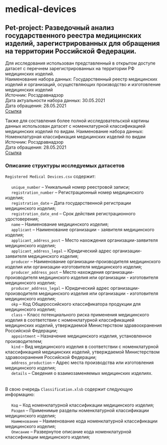# medical-devices
## Pet-project: Разведочный анализ государственного реестра медицинских изделий, зарегистрированных для обращения на территории Российской Федерации.

Для исследования использован представленный в открытом доступе датасет с перечнем зарегистрированных на территории РФ медицинских изделий. <br>
Наименование набора данных: Государственный реестр медицинских изделий и организаций, осуществляющих производство и изготовление медицинских изделий <br>
Источник: Росздравнадзор <br>
Дата актуальности набора данных: 30.05.2021 <br>
Дата обращения: 28.05.2021 <br>
[Ссылка](https://roszdravnadzor.gov.ru/opendata/7710537160-medproducts)

Также для составления более полной исследовательской картины данных использован датасет с номенклатурной классификацией медицинских изделий по видам.
Наименование набора данных: Номенклатурная классификация медицинских изделий по видам <br>
Источник: Росздравнадзор <br>
Дата обращения: 28.05.2021 <br>
[Ссылка](https://roszdravnadzor.gov.ru/services/mi_reesetr/documents/46242)

### Описание структуры исследуемых датасетов
`Registered Medical Devices.csv` содержит: <br><br>
&nbsp;&nbsp;&nbsp;&nbsp; `unique_number` – Уникальный номер реестровой записи; <br>
&nbsp;&nbsp;&nbsp;&nbsp; `registration_number` – Регистрационный номер медицинского изделия; <br>
&nbsp;&nbsp;&nbsp;&nbsp; `registration_date` – Дата государственной регистрации медицинского изделия; <br>
&nbsp;&nbsp;&nbsp;&nbsp; `registration_date_end` – Срок действия регистрационного удостоверения; <br>
&nbsp;&nbsp;&nbsp;&nbsp; `name` – Наименование медицинского изделия; <br>
&nbsp;&nbsp;&nbsp;&nbsp; `applicant` – Наименование организации - заявителя медицинского изделия; <br>
&nbsp;&nbsp;&nbsp;&nbsp; `applicant_address_post` – Место нахождения организации-заявителя медицинского изделия; <br>
&nbsp;&nbsp;&nbsp;&nbsp; `applicant_address_legal` – Юридический адрес организации-заявителя медицинского изделия; <br>
&nbsp;&nbsp;&nbsp;&nbsp; `producer` – Наименование организации-производителя медицинского изделия или организации-изготовителя медицинского изделия; <br>
&nbsp;&nbsp;&nbsp;&nbsp; `producer_address_post` – Место нахождения организации-производителя медицинского изделия или организации - изготовителя медицинского изделия; <br>
&nbsp;&nbsp;&nbsp;&nbsp; `producer_address_legal` – Юридический адрес организации-производителя медицинского изделия или организации - изготовителя медицинского изделия; <br>
&nbsp;&nbsp;&nbsp;&nbsp; `okp` – Код Общероссийского классификатора продукции для медицинского изделия; <br>
&nbsp;&nbsp;&nbsp;&nbsp; `class` – Класс потенциального риска применения медицинского изделия в соответствии с номенклатурной классификацией медицинских изделий, утверждаемой Министерством здравоохранения Российской Федерации; <br>
&nbsp;&nbsp;&nbsp;&nbsp; `appointment` – Назначение медицинского изделия, установленное производителем; <br>
&nbsp;&nbsp;&nbsp;&nbsp; `kind` – Вид медицинского изделия в соответствии с номенклатурной классификацией медицинских изделий, утверждаемой Министерством здравоохранения Российской Федерации; <br>
&nbsp;&nbsp;&nbsp;&nbsp; `address_production` – Адрес места производства или изготовления медицинского изделия; <br>
&nbsp;&nbsp;&nbsp;&nbsp; `details` – Сведения о взаимозаменяемых медицинских изделиях. <br>
<br><br>
В свою очередь `Classification.xlsb` содержит следующую информацию: <br><br>
&nbsp;&nbsp;&nbsp;&nbsp; `Код` – Код номенклатурной классификации медицинского изделия; <br>
&nbsp;&nbsp;&nbsp;&nbsp; `Раздел` – Применимые разделы номенклатурной классификации медицинского изделия; <br>
&nbsp;&nbsp;&nbsp;&nbsp; `Наименование` – Наименование кода номенклатурной классификации медицинского изделия; <br>
&nbsp;&nbsp;&nbsp;&nbsp; `Описание` – Развернутое описание кода номенклатурной классификации медицинского изделия; <br>
<br><br>
